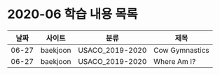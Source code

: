 # 2020-06 학습 내용 목록

|날짜|사이트|분류|제목|
|---|---|---|---|
|06-27|baekjoon|USACO_2019-2020|Cow Gymnastics|
|06-27|baekjoon|USACO_2019-2020|Where Am I?|


